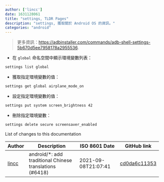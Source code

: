 ```yaml
---
author: ['lincc']
date: 1631128061
title: "settings, TLDR Pages"
description: "settings, 獲取關於 Android OS 的資訊。"
categories: "android"
---
```

> 更多資訊：<https://adbinstaller.com/commands/adb-shell-settings-5b670d5ee7958178a2955536>.

- 在 `global` 命名空間中顯示環境變數列表：

```bash
settings list global
```

- 獲取指定環境變數的值：

```bash
settings get global airplane_mode_on
```

- 設定指定環境變數的值：

```bash
settings put system screen_brightness 42
```

- 刪除指定環境變數：

```bash
settings delete secure screensaver_enabled
```
List of changes to this documentation


Author | Description | ISO 8601 Date | GitHub link
------|-----|-----|-----
[lincc](mailto:46962923+blueskyson@users.noreply.github.com) | android/*: add traditional Chinese translations (#6418) | 2021-09-08T21:07:41 | [cd0da6c11353](https://github.com/tldr-pages/tldr/commit/cd0da6c1135366585c048471a469c037f0d77a06)

